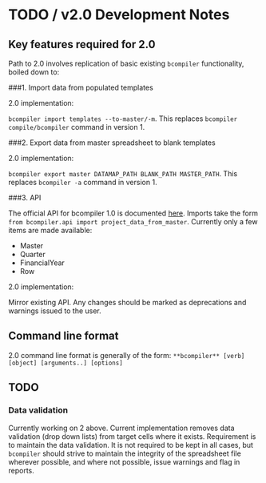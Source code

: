 # TODO / v2.0 Development Notes

## Key features required for 2.0

Path to 2.0 involves replication of basic existing `bcompiler` functionality,
boiled down to:

###1. Import data from populated templates

2.0 implementation:

`bcompiler import templates --to-master/-m`. This
replaces `bcompiler compile/bcompiler` command in version 1.

###2. Export data from master spreadsheet to blank templates

2.0 implementation:

`bcompiler export master DATAMAP_PATH BLANK_PATH
MASTER_PATH`. This replaces `bcompiler -a` command in version 1.

###3. API

The official API for bcompiler 1.0 is documented [here](https://bcompiler.readthedocs.io/en/latest/api.html).
Imports take the form `from bcompiler.api import project_data_from_master`. Currently 
only a few items are made available:

* Master
* Quarter
* FinancialYear
* Row

2.0 implementation:

Mirror existing API. Any changes should be marked as deprecations and warnings
issued to the user.

## Command line format

2.0 command line format is generally of the form: `**bcompiler** [verb] [object]
[arguments..] [options]`

## TODO

### Data validation

Currently working on 2 above. Current implementation removes data validation
(drop down lists) from target cells where it exists. Requirement is to maintain
the data validation. It is not required to be kept in all cases, but
`bcompiler` should strive to maintain the integrity of the spreadsheet file
wherever possible, and where not possible, issue warnings and flag in reports.

